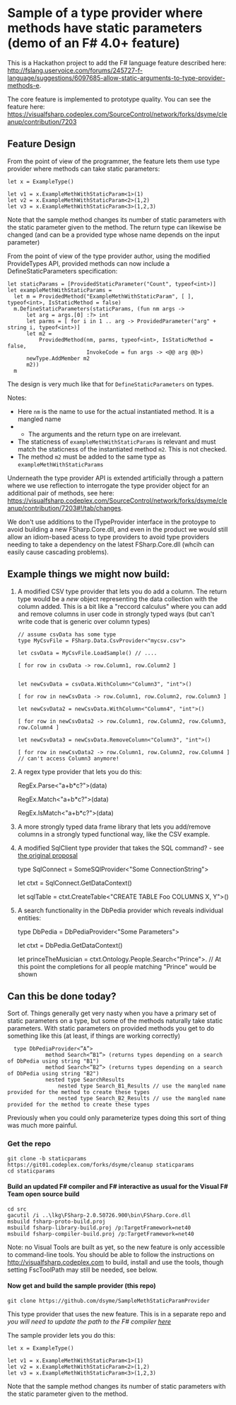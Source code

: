 # Sample of a type provider where methods have static parameters (demo of an F# 4.0+ feature)

This is a Hackathon project to add the F# language feature described here: http://fslang.uservoice.com/forums/245727-f-language/suggestions/6097685-allow-static-arguments-to-type-provider-methods-e.


The core feature is implemented to prototype quality. You can see the feature here: https://visualfsharp.codeplex.com/SourceControl/network/forks/dsyme/cleanup/contribution/7203 


## Feature Design

From the point of view of the programmer, the feature lets them use type provider where methods can take static parameters:

    let x = ExampleType()

    let v1 = x.ExampleMethWithStaticParam<1>(1) 
    let v2 = x.ExampleMethWithStaticParam<2>(1,2) 
    let v3 = x.ExampleMethWithStaticParam<3>(1,2,3) 

Note that the sample method changes its number of static parameters with the static parameter given to the method. The return type can likewise be changed (and can be a provided type whose name depends on the input parameter)


From the point of view of the type provider author, using the modified ProvideTypes API, provided methods can now include a DefineStaticParameters specification:

    let staticParams = [ProvidedStaticParameter("Count", typeof<int>)]
    let exampleMethWithStaticParams =  
      let m = ProvidedMethod("ExampleMethWithStaticParam", [ ], typeof<int>, IsStaticMethod = false)
      m.DefineStaticParameters(staticParams, (fun nm args ->
          let arg = args.[0] :?> int
          let parms = [ for i in 1 .. arg -> ProvidedParameter("arg" + string i, typeof<int>)]
          let m2 = 
              ProvidedMethod(nm, parms, typeof<int>, IsStaticMethod = false,
                             InvokeCode = fun args -> <@@ arg @@>)
          newType.AddMember m2
          m2))
      m


The design is very much like that for ``DefineStaticParameters`` on types.

Notes:

- Here `nm` is the name to use for the actual instantiated method. It is a mangled name
- - The arguments and the return type on are irrelevant.  
- The staticness of  ``exampleMethWithStaticParams`` is relevant and must match the staticness of the instantiated method ``m2``. This is not checked.
- The method ``m2`` must be added to the same type as ``exampleMethWithStaticParams``


Underneath the type provider API is extended artificially through a pattern where we use reflection to interrogate the type provider object for an additional pair of methods, see here: https://visualfsharp.codeplex.com/SourceControl/network/forks/dsyme/cleanup/contribution/7203#!/tab/changes.

We don't use additions to the ITypeProvider interface in the protoype to avoid building a new FSharp.Core.dll, and even in the product we would still allow an idiom-based acess to type providers to avoid type providers needing to take a dependency on the latest FSharp.Core.dll (whcih can easily cause cascading problems).


## Example things we might now build:


1. A modified CSV type provider that lets you do add a column. The return type would be a _new_ object representing the data collection with the column added.  This is a bit like a "reccord calculus" where you can add and remove columns in user code in strongly typed ways (but can't write code that is generic over column types)

       // assume csvData has some type 
       type MyCsvFile = FSharp.Data.CsvProvider<"mycsv.csv">
    
       let csvData = MyCsvFile.LoadSample() // ....

       [ for row in csvData -> row.Column1, row.Column2 ]

    
       let newCsvData = csvData.WithColumn<"Column3", "int">()  
    
       [ for row in newCsvData -> row.Column1, row.Column2, row.Column3 ]

       let newCsvData2 = newCsvData.WithColumn<"Column4", "int">()  

       [ for row in newCsvData2 -> row.Column1, row.Column2, row.Column3, row.Column4 ]

       let newCsvData3 = newCsvData.RemoveColumn<"Column3", "int">()  

       [ for row in newCsvData2 -> row.Column1, row.Column2, row.Column4 ] // can't access Column3 anymore!
    


2. A regex type provider that lets you do this:

      RegEx.Parse<"a+b*c?">(data)
    
      RegEx.Match<"a+b*c?">(data)
    
      RegEx.IsMatch<"a+b*c?">(data)


2. A more strongly typed data frame library that lets you add/remove columns in a strongly typed functional way, like the CSV example.

3. A modified SqlClient type provider that takes the SQL command? - see [the original proposal](http://fslang.uservoice.com/forums/245727-f-language/suggestions/6097685-allow-static-arguments-to-type-provider-methods-e)


      type SqlConnect = SomeSQlProvider<"Some ConnectionString">

      let ctxt = SqlConnect.GetDataContext()
    
      let sqlTable = ctxt.CreateTable<"CREATE TABLE Foo COLUMNS X, Y">()  


4. A search functionality in the DbPedia provider which reveals individual entities:

      type DbPedia = DbPediaProvider<"Some Parameters">

      let ctxt = DbPedia.GetDataContext()
    
      let princeTheMusician = ctxt.Ontology.People.Search<"Prince">. // At this point the completions for all people matching "Prince" would be shown

## Can this be done today?

Sort of. Things generally get very nasty when you have a primary set of static parameters on a type, but some of the methods naturally take static parameters. With static parameters on provided methods you get to do something like this (at least, if things are working correctly)

      type DbPediaProvider<”A”>
                method Search<”B1”> (returns types depending on a search of DbPedia using string "B1")
                method Search<”B2”> (returns types depending on a search of DbPedia using string "B2")
                nested type SearchResults
                    nested type Search_B1_Results // use the mangled name provided for the method to create these types
                    nested type Search_B2_Results // use the mangled name provided for the method to create these types

Previously when you could only parameterize types doing this sort of thing was much more painful.







### Get the repo

    git clone -b staticparams https://git01.codeplex.com/forks/dsyme/cleanup staticparams
    cd staticparams

#### Build an updated F# compiler and F# interactive as usual for the Visual F# Team open source build 


    cd src
    gacutil /i ..\lkg\FSharp-2.0.50726.900\bin\FSharp.Core.dll
    msbuild fsharp-proto-build.proj
    msbuild fsharp-library-build.proj /p:TargetFramework=net40
    msbuild fsharp-compiler-build.proj /p:TargetFramework=net40

Note: no Visual Tools are built as yet, so the new feature is only accessible to command-line tools. You should be able to follow the instructions on http://visualfsharp.codeplex.com to build, install and use the tools, though setting FscToolPath may still be needed, see below.



#### Now get and build the sample provider (this repo)

    git clone https://github.com/dsyme/SampleMethStaticParamProvider


This type provider that uses the new feature.  This is in a separate repo and *you will need to update the path to the F# compiler [here](https://github.com/dsyme/SampleMethStaticParamProvider/blob/master/tests/SampleMethStaticParamProvider.Tests/SampleMethStaticParamProvider.Tests.fsproj#L14)*

The sample provider lets you do this:

    let x = ExampleType()

    let v1 = x.ExampleMethWithStaticParam<1>(1) 
    let v2 = x.ExampleMethWithStaticParam<2>(1,2) 
    let v3 = x.ExampleMethWithStaticParam<3>(1,2,3) 

Note that the sample method changes its number of static parameters with the static parameter given to the method.


